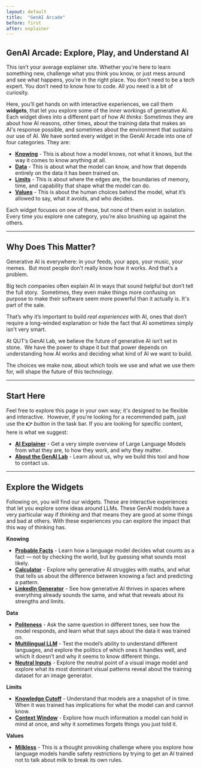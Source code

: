 ```yaml
---
layout: default
title:  "GenAI Arcade"
before: first
after: explainer
---
```


## GenAI Arcade: Explore, Play, and Understand AI

This isn’t your average explainer site. Whether you're here to learn something new, challenge what you think you know, or just mess around and see what happens, you're in the right place. You don’t need to be a tech expert. You don’t need to know how to code. All you need is a bit of curiosity.

Here, you’ll get hands on with interactive experiences, we call them **widgets**, that let you explore some of the inner workings of generative AI. Each widget dives into a different part of how AI *thinks*: Sometimes they are about how AI reasons, other times, about the training data that makes an AI's response possible, and sometimes about the environment that sustains our use of AI. We have sorted every widget in the GenAI Arcade into one of four categories. They are:
   * **[Knowing](/genai-arcade/tag/knowing/)** - This is about how a model knows, not what it knows, but the way it comes to know anything at all.
   * **[Data](/genai-arcade/tag/data/)** - This is about what the model can know, and how that depends entirely on the data it has been trained on.
   * **[Limits](/genai-arcade/tag/limits)** - This is about where the edges are, the boundaries of memory, time, and capability that shape what the model can do.
   * **[Values](/genai-arcade/tag/values/)** - This is about the human choices behind the model, what it’s allowed to say, what it avoids, and who decides.

Each widget focuses on one of these, but none of them exist in isolation. Every time you explore one category, you’re also brushing up against the others. 

---

## Why Does This Matter?

Generative AI is everywhere: in your feeds, your apps, your music, your memes.  
But most people don’t really know how it works. And that’s a problem.

Big tech companies often explain AI in ways that sound helpful but don’t tell the full story.  
Sometimes, they even make things more confusing on purpose to make their software seem more powerful than it actually is. It's part of the sale. 

That’s why it’s important to build *real experiences* with AI, ones that don’t require a long-winded explanation or hide the fact that AI sometimes simply isn't very smart. 

At QUT’s GenAI Lab, we believe the future of generative AI isn’t set in stone.  
We have the power to shape it but that power depends on understanding how AI works and deciding what kind of AI we want to build.

The choices we make now, about which tools we use and what we use them for, will shape the future of this technology.  

---

## Start Here

Feel free to explore this page in your own way; it's designed to be flexible and interactive.  
However, if you're looking for a recommended path, just use the **👉** *button* in the task bar. If you are looking for specific content, here is what we suggest: 
- **[AI Explainer](/genai-arcade/{/genai-arcade/20250521/explainer/)** - Get a very simple overview of Large Language Models from what they are, to how they work, and why they matter.
- **[About the GenAI Lab](/genai-arcade/20250520/about-us)** - Learn about us, why we build this tool and how to contact us. 

---

## Explore the Widgets

Following on, you will find our widgets. These are interactive experiences that let you explore some ideas around LLMs. These GenAI models have a very particular way if *thinking* and that means they are good at some things and bad at others. With these experiences you can explore the impact that this way of thinking has. 

**Knowing**
- **[Probable Facts](/genai-arcade/20241011/probable-facts)** - Learn how a language model decides what counts as a fact — not by checking the world, but by guessing what sounds most likely.
- **[Calculator](/genai-arcade/20241011/llm-calculator)** - Explore why generative AI struggles with maths, and what that tells us about the difference between knowing a fact and predicting a pattern.
- **[LinkedIn Generator](/genai-arcade/20241011/linkedin-generator)** - See how generative AI thrives in spaces where everything already sounds the same, and what that reveals about its strengths and limits.

**Data**
- **[Politeness](/genai-arcade/20241011/politeness)** - Ask the same question in different tones, see how the model responds, and learn what that says about the data it was trained on.
- **[Multilingual LLM](/genai-arcade/20241011/multilingual-llm)** - Test the model’s ability to understand different languages, and explore the politics of which ones it handles well, and which it doesn’t and why it seems to know different things. 
- **[Neutral Inputs](/genai-arcade/20241011/neutral-inputs)** - Explore the neutral point of a visual image model and explore what its most dominant visual patterns reveal about the training dataset for an image generator.
 
**Limits** 
- **[Knowledge Cutoff](/genai-arcade/20241011/knowledge-cutoff)** - Understand that models are a snapshot of in time. When it was trained has implications for what the model can and cannot know. 
- **[Context Window](/genai-arcade/20241011/context-window)** - Explore how much information a model can hold in mind at once, and why it sometimes forgets things you just told it.

**Values**
- **[Milkless](/genai-arcade/20241011/milkless)** - This is a thought provoking challenge where you explore how language models handle safety restrictions by trying to get an AI trained not to talk about milk to break its own rules.
  
